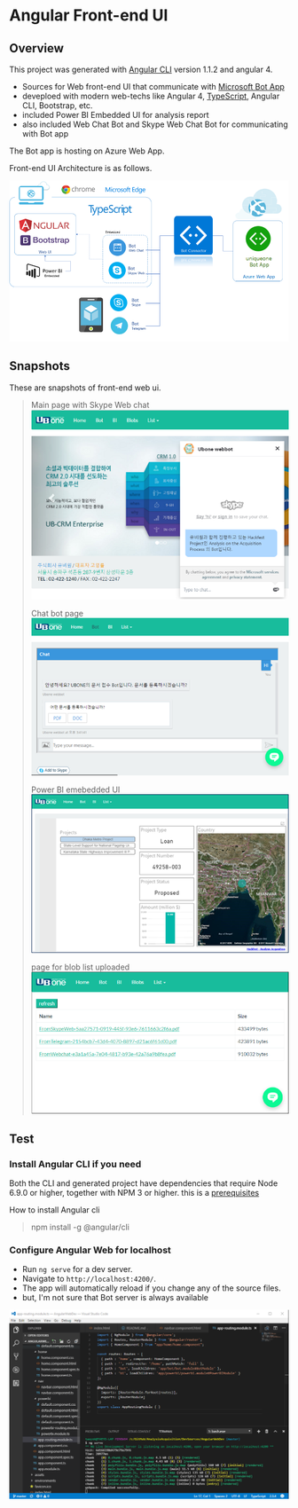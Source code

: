 # Angular Front-end UI 

## Overview

This project was generated with [Angular CLI](https://github.com/angular/angular-cli) version 1.1.2 and angular 4.

- Sources for Web front-end UI that communicate with [Microsoft Bot App](https://dev.botframework.com/)
- deveploed with modern web-techs like Angular 4, [TypeScript](https://www.typescriptlang.org/), Angular CLI, Bootstrap, etc.
- included Power BI Embedded UI for analysis report
- also included Web Chat Bot and Skype Web Chat Bot for communicating with Bot app

The Bot app is hosting on Azure Web App.

Front-end UI Architecture is as follows.

![Front-end UI Architecture](images/frontend-bot.png)

## Snapshots 

These are snapshots of front-end web ui.

> Main page with Skype Web chat
> ![Home](images/ui-home.png)   
> 
> Chat bot page   
> ![Home](images/ui-bot.png)
>
> Power BI emebedded UI   
> ![Home](images/ui-bi.png)
>
> page for blob list uploaded     
> ![Home](images/ui-blob.png)

## Test

### Install Angular CLI if you need

Both the CLI and generated project have dependencies that require Node 6.9.0 or higher, together with NPM 3 or higher. this is a [prerequisites](https://github.com/angular/angular-cli#prerequisites)

How to install Angular cli

> npm install -g @angular/cli

### Configure Angular Web for localhost
- Run `ng serve` for a dev server. 
- Navigate to `http://localhost:4200/`. 
- The app will automatically reload if you change any of the source files.
- but, I'm not sure that Bot server is always available 

![VS code](images/vscode.png)
